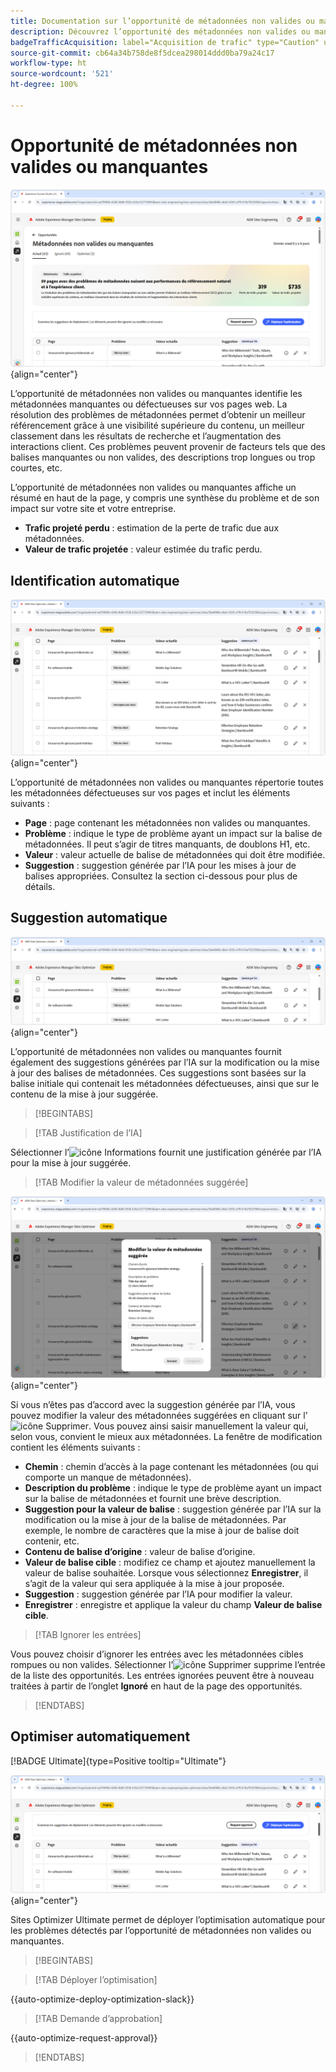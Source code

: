 ```yaml
---
title: Documentation sur l’opportunité de métadonnées non valides ou manquantes
description: Découvrez l’opportunité des métadonnées non valides ou manquantes et comment l’utiliser pour améliorer l’acquisition du trafic.
badgeTrafficAcquisition: label="Acquisition de trafic" type="Caution" url="../../opportunity-types/traffic-acquisition.md" tooltip="Acquisition de trafic"
source-git-commit: cb64a34b758de8f5dcea298014ddd0ba79a24c17
workflow-type: ht
source-wordcount: '521'
ht-degree: 100%

---
```



# Opportunité de métadonnées non valides ou manquantes

![Opportunité de métadonnées non valides ou manquantes](./assets/missing-or-invalid-metadata/hero.png){align="center"}

L’opportunité de métadonnées non valides ou manquantes identifie les métadonnées manquantes ou défectueuses sur vos pages web. La résolution des problèmes de métadonnées permet d’obtenir un meilleur référencement grâce à une visibilité supérieure du contenu, un meilleur classement dans les résultats de recherche et l’augmentation des interactions client. Ces problèmes peuvent provenir de facteurs tels que des balises manquantes ou non valides, des descriptions trop longues ou trop courtes, etc.

L’opportunité de métadonnées non valides ou manquantes affiche un résumé en haut de la page, y compris une synthèse du problème et de son impact sur votre site et votre entreprise.

* **Trafic projeté perdu** : estimation de la perte de trafic due aux métadonnées.
* **Valeur de trafic projetée** : valeur estimée du trafic perdu.

## Identification automatique

![Identification automatique des métadonnées non valides ou manquantes](./assets/missing-or-invalid-metadata/auto-identify.png){align="center"}

L’opportunité de métadonnées non valides ou manquantes répertorie toutes les métadonnées défectueuses sur vos pages et inclut les éléments suivants :

* **Page** : page contenant les métadonnées non valides ou manquantes.
* **Problème** : indique le type de problème ayant un impact sur la balise de métadonnées. Il peut s’agir de titres manquants, de doublons H1, etc.
* **Valeur** : valeur actuelle de balise de métadonnées qui doit être modifiée.
* **Suggestion** : suggestion générée par l’IA pour les mises à jour de balises appropriées. Consultez la section ci-dessous pour plus de détails.

## Suggestion automatique

![Suggestion automatique des métadonnées non valides ou manquantes](./assets/missing-or-invalid-metadata/auto-suggest.png){align="center"}

L’opportunité de métadonnées non valides ou manquantes fournit également des suggestions générées par l’IA sur la modification ou la mise à jour des balises de métadonnées. Ces suggestions sont basées sur la balise initiale qui contenait les métadonnées défectueuses, ainsi que sur le contenu de la mise à jour suggérée.

>[!BEGINTABS]

>[!TAB Justification de l’IA]

Sélectionner l’![icône Informations](https://spectrum.adobe.com/static/icons/workflow_18/Smock_InfoOutline_18_N.svg) fournit une justification générée par l’IA pour la mise à jour suggérée.

>[!TAB Modifier la valeur de métadonnées suggérée]

![Modifier les métadonnées non valides ou manquantes suggérées](./assets/missing-or-invalid-metadata/edit-suggested-metadata-value.png){align="center"}

Si vous n’êtes pas d’accord avec la suggestion générée par l’IA, vous pouvez modifier la valeur des métadonnées suggérées en cliquant sur l’![icône Supprimer](https://spectrum.adobe.com/static/icons/ui_18/CrossSize500.svg). Vous pouvez ainsi saisir manuellement la valeur qui, selon vous, convient le mieux aux métadonnées. La fenêtre de modification contient les éléments suivants :

* **Chemin** : chemin d’accès à la page contenant les métadonnées (ou qui comporte un manque de métadonnées).
* **Description du problème** : indique le type de problème ayant un impact sur la balise de métadonnées et fournit une brève description.
* **Suggestion pour la valeur de balise** : suggestion générée par l’IA sur la modification ou la mise à jour de la balise de métadonnées. Par exemple, le nombre de caractères que la mise à jour de balise doit contenir, etc.
* **Contenu de balise d’origine** : valeur de balise d’origine.
* **Valeur de balise cible** : modifiez ce champ et ajoutez manuellement la valeur de balise souhaitée. Lorsque vous sélectionnez **Enregistrer**, il s’agit de la valeur qui sera appliquée à la mise à jour proposée.
* **Suggestion** : suggestion générée par l’IA pour modifier la valeur.
* **Enregistrer** : enregistre et applique la valeur du champ **Valeur de balise cible**.

>[!TAB Ignorer les entrées]

Vous pouvez choisir d’ignorer les entrées avec les métadonnées cibles rompues ou non valides. Sélectionner l’![icône Supprimer](https://spectrum.adobe.com/static/icons/ui_18/CrossSize500.svg) supprime l’entrée de la liste des opportunités. Les entrées ignorées peuvent être à nouveau traitées à partir de l’onglet **Ignoré** en haut de la page des opportunités.

>[!ENDTABS]

## Optimiser automatiquement

[!BADGE Ultimate]{type=Positive tooltip="Ultimate"}

![Optimisation automatique des métadonnées non valides ou manquantes](./assets/missing-or-invalid-metadata/auto-optimize.png){align="center"}

Sites Optimizer Ultimate permet de déployer l’optimisation automatique pour les problèmes détectés par l’opportunité de métadonnées non valides ou manquantes. <!--- TBD-need more in-depth and opportunity specific information here. What does the auto-optimization do?-->

>[!BEGINTABS]

>[!TAB Déployer l’optimisation]

{{auto-optimize-deploy-optimization-slack}}

>[!TAB Demande d’approbation]

{{auto-optimize-request-approval}}

>[!ENDTABS]
